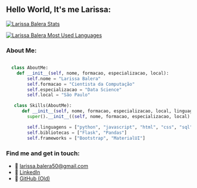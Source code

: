 ## Hello World, It's me Larissa:


  [![Larissa Balera Stats](https://github-readme-stats.vercel.app/api?username=laribalera&theme=radical&show_icons=true&card_width=846px)](https://github.com/laribalera)

  [![Larissa Balera Most Used Languages](https://github-readme-stats.vercel.app/api/top-langs/?username=laribalera&layout=compact&langss_count=10&theme=radical&card_width=846px&hide=css)](https://github.com/laribalera)


### About Me:
```py

  class AboutMe:
    def __init__(self, nome, formacao, especializacao, local):
        self.nome = "Larissa Balera"
        self.formacao = "Cientista da Computação"
        self.especializacao = "Data Science"
        self.local = "São Paulo"

   class Skills(AboutMe):
      def __init__(self, nome, formacao, especializacao, local, linguagens, bibliotecas, frameworks):
        super().__init__((self, nome, formacao, especializacao, local)

        self.linguagens = ["python", "javascript", "html", "css", "sql"]
        self.bibliotecas = ["Flask", "Pandas"]
        self.frameworks = ["Bootstrap", "MaterialUI"]
```


### Find me and get in touch:
- 📧 larissa.balera50@gmail.com
- 🔗 [LinkedIn](https://www.linkedin.com/in/larissa-balera-704032177/)
- 🔗 [GitHub (Old)](https://github.com/baleralarissa)





